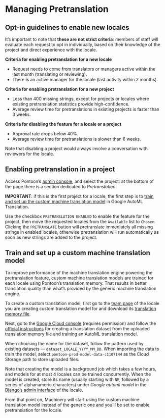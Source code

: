 # Managing Pretranslation

## Opt-in guidelines to enable new locales

It’s important to note that **these are not strict criteria**: members of staff will evaluate each request to opt in individually, based on their knowledge of the project and direct experience with the locale.

**Criteria for enabling pretranslation for a new locale**
* Request needs to come from translators or managers active within the last month (translating or reviewing).
* There is an active manager for the locale (last activity within 2 months).

**Criteria for enabling pretranslation for a new project**
* Less than 400 missing strings, except for projects or locales where existing pretranslation statistics provide high-confidence.
* Average review time for pretranslations in existing projects is faster than 3 weeks.

**Criteria for disabling the feature for a locale or a project**
* Approval rate drops below 40%.
* Average review time for pretranslations is slower than 6 weeks.

Note that disabling a project would always involve a conversation with reviewers for the locale.

## Enabling pretranslation in a project

Access Pontoon’s [admin console](https://pontoon.mozilla.org/admin/), and select the project: at the bottom of the page there is a section dedicated to *Pretranslation*.

**IMPORTANT**: if this is the first project for a locale, the first step is to [train and set up the custom machine translation model](#train-and-set-up-a-custom-machine-translation-model) in Google AutoML Translation.

Use the checkbox `PRETRANSLATION ENABLED` to enable the feature for the project, then move the requested locales from the `Available` list to `Chosen`. Clicking the `PRETRANSLATE` button will pretranslate immediately all missing strings in enabled locales, otherwise pretranslation will run automatically as soon as new strings are added to the project.

## Train and set up a custom machine translation model

To improve performance of the machine translation engine powering the pretranslation feature, custom machine translation models are trained for each locale using Pontoon’s translation memory. That results in better translation quality than what’s provided by the generic machine translation engine.

To create a custom translation model, first go to the [team page](https://mozilla-l10n.github.io/localizer-documentation/tools/pontoon/teams_projects.html#team-page) of the locale you are creating custom translation model for and download its [translation memory file](https://mozilla-l10n.github.io/localizer-documentation/tools/pontoon/translate.html#downloading-and-uploading-translations).

Next, go to the [Google Cloud console](https://console.cloud.google.com/translation/datasets?project=moz-fx-pontoon-prod) (requires permission) and follow the [official instructions](https://cloud.google.com/translate/automl/docs/create-machine-translation-model) for creating a translation dataset from the uploaded translation memory file and training an AutoML translation model.

When choosing the name for the dataset, follow the pattern used by existing datasets — `dataset_LOCALE_YYYY_MM_DD`. When importing the data to train the model, select `pontoon-prod-model-data-c1107144` as the Cloud Storage path to store uploaded files.

Note that creating the model is a background job which takes a few hours, and models for at most 4 locales can be trained concurrently. When the model is created, store its name (usually starting with `NM`, followed by a series of alphanumeric characters) under *Google automl model* in the [Django’s admin interface](https://pontoon.mozilla.org/a/) of the locale.

From that point on, Machinery will start using the custom machine translation model instead of the generic one and you’ll be set to enable pretranslation for the locale.
